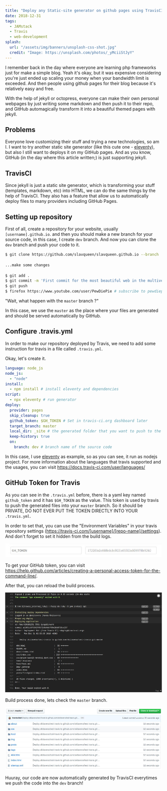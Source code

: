 ```yaml
---
title: "Deploy any Static-site generator on github pages using TravisCI"
date: 2018-12-31
tags:
  - JAMstack
  - Travis
  - web-development
splash:
  url: "/assets/img/banners/unsplash-css-shot.jpg"
  credit: "Image: https://unsplash.com/photos/_yMciiStJyY"
---
```


I remember back in the day where everyone are learning php frameworks just for make a simple blog.
Yeah it's okay, but it was expensive considering you're just ended up scaling your money when your bandwidth limit is exceeded.
And then people using github pages for their blog because it's relatively easy and free.

With the help of jekyll or octopress, everyone can make their own personal webpages by just writing some markdown and then push it to their repo, and GitHub automagically transform it into a beautiful themed pages with jekyll.

## Problems

Everyone love customizing their stuff and trying a new technologies, so am I.
I want to try another static site generator (like this cute one - [eleventy](https://11ty.io)),
but also I still want to deploys it on my GitHub pages.
And as you know, GitHub (in the day where this article written;) is just supporting jekyll.

## TravisCI

Since jekyll is just a static site generator, which is transforming your stuff (templates, markdown, etc) into HTML,
we can do the same things by the help of TravisCI.
They also has a feature that allow us to automatically deploy files to many providers including GitHub Pages.

## Setting up repository

First of all, create a repository for your website, usually `[username].github.io`.
and then you should make a new branch for your source code, in this case, I create `dev` branch.
And now you can clone the `dev` branch and push your code to it.

```bash
$ git clone https://github.com/slavqueen/slavqueen.github.io --branch 'dev'

...make some changes

$ git add .
$ git commit -m 'First commit for the most beautiful web in the multiverse'
$ git push
$ firefox https://www.youtube.com/user/PewDiePie # subscribe to pewdiepie
```

"Wait, what happen with the `master` branch ?"

In this case, we use the `master` as the place where your files are generated and should be served automatically by GitHub.

## Configure .travis.yml

In order to make our repository deployed by Travis, we need to add some instruction for travis in a file called `.travis.yml`.

Okay, let's create it.

```yaml
language: node_js
node_js:
  - "node"
install:
  - npm install # install eleventy and dependencies
script:
  - npx eleventy # run generator
deploy:
  provider: pages
  skip_cleanup: true
  github_token: $GH_TOKEN # Set in travis-ci.org dashboard later
  target_branch: master
  local_dir: _site # the generated folder that you want to push to the master
  keep-history: true
  on:
    branch: dev # branch name of the source code
```

In this case, I use [eleventy](https://11ty.io) as example, so as you can see, it run as nodejs project.
For more information about the languages that travis supported and the usages, you can visit https://docs.travis-ci.com/user/languages/

## GitHub Token for Travis

As you can see in the `.travis.yml` before, there is a yaml key named `github_token` and it has `$GH_TOKEN` as the value.
This token is used by travis to push the generated files into your `master` branch.
So it should be PRIVATE, DO NOT EVER PUT THE TOKEN DIRECTLY INTO YOUR `.travis.yml`.

In order to set that, you can use the "Environment Variables" in your travis repository settings (https://travis-ci.com/[username]/[repo-name]/settings). And don't forget to set it hidden from the build logs.

![deploy-ssg-travis-gh-token](/assets/img/articles/deploy-ssg-travis-gh-token.jpg)

To get your GitHub token, you can visit https://help.github.com/articles/creating-a-personal-access-token-for-the-command-line/.

After that, you can reload the build process.

![deploy-ssg-travis-build-process](/assets/img/articles/deploy-ssg-travis-build-process.jpg)

Build process done, lets check the `master` branch.

![deploy-ssg-travis-master-branch](/assets/img/articles/deploy-ssg-travis-master-branch.jpg)

Huuray, our code are now automatically generated by TravisCI everytimes we push the code into the `dev` branch!
